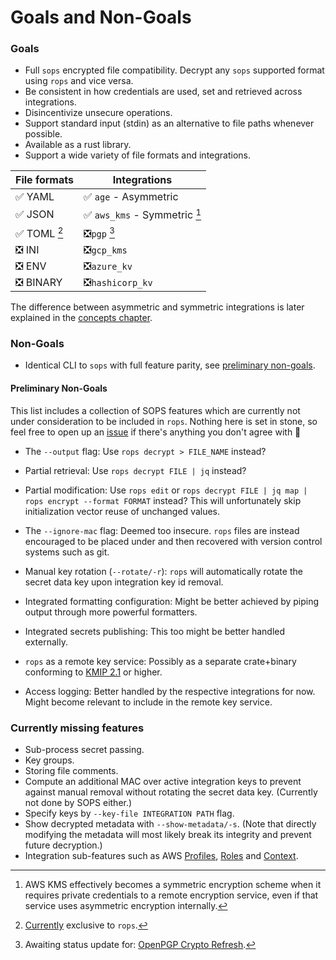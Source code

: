 # Goals and Non-Goals

### Goals

* Full `sops` encrypted file compatibility. Decrypt any `sops` supported format using `rops` and vice versa.
* Be consistent in how credentials are used, set and retrieved across integrations.
* Disincentivize unsecure operations.
* Support standard input (stdin) as an alternative to file paths whenever possible.
* Available as a rust library.
* Support a wide variety of file formats and integrations.

|File formats  | Integrations                  |
| ---          | ---                           |
| ✅ YAML      | ✅ `age` - Asymmetric         |
| ✅ JSON      | ✅ `aws_kms` - Symmetric [^1] |
| ✅ TOML [^2] | ❎`pgp` [^3]                  |
| ❎ INI       | ❎`gcp_kms`                   |
| ❎ ENV       | ❎`azure_kv`                  |
| ❎ BINARY    | ❎`hashicorp_kv`              |

The difference between asymmetric and symmetric integrations is later explained in the [concepts chapter](concepts.md#integration-key-id).

[^1]: AWS KMS effectively becomes a symmetric encryption scheme when it requires private credentials to a remote encryption service, even if that service uses asymmetric encryption internally.

[^2]: [Currently](https://github.com/getsops/sops/pull/812) exclusive to `rops`.

[^3]: Awaiting status update for: [OpenPGP Crypto Refresh](https://datatracker.ietf.org/doc/draft-ietf-openpgp-crypto-refresh/).


### Non-Goals

* Identical CLI to `sops` with full feature parity, see [preliminary non-goals](#preliminary-non-goals).

#### Preliminary Non-Goals

This list includes a collection of SOPS features which are currently not under consideration to be included in `rops`. Nothing here is set in stone, so feel free to open up an [issue](https://github.com/gibbz00/rops/issues) if there's anything you don't agree with 🙂

- The `--output` flag: Use `rops decrypt > FILE_NAME` instead?

- Partial retrieval: Use `rops decrypt FILE | jq` instead?

- Partial modification: 
  Use `rops edit` or `rops decrypt FILE | jq map | rops encrypt --format FORMAT` instead? This will unfortunately skip initialization vector reuse of unchanged values.

- The `--ignore-mac` flag: Deemed too insecure. `rops` files are instead encouraged to be placed under and then recovered with version control systems such as git.

- Manual key rotation (`--rotate/-r`): `rops` will automatically rotate the secret data key upon integration key id removal.

- Integrated formatting configuration: Might be better achieved by piping output through more powerful formatters.

- Integrated secrets publishing: This too might be better handled externally.

- `rops` as a remote key service: Possibly as a separate crate+binary conforming to [KMIP 2.1](https://en.wikipedia.org/wiki/Key_Management_Interoperability_Protocol) or higher.

- Access logging: Better handled by the respective integrations for now. Might become relevant to include in the remote key service.

### Currently missing features

- Sub-process secret passing. 
- Key groups.
- Storing file comments.
- Compute an additional MAC over active integration keys to prevent against manual removal without rotating the secret data key. (Currently not done by SOPS either.)
- Specify keys by `--key-file INTEGRATION PATH` flag.
- Show decrypted metadata with `--show-metadata/-s`. (Note that directly modifying the metadata will most likely break its integrity and prevent future decryption.)
- Integration sub-features such as AWS [Profiles](https://github.com/getsops/sops#27kms-aws-profiles), [Roles](https://github.com/getsops/sops#28assuming-roles-and-using-kms-in-various-aws-accounts) and [Context](https://github.com/getsops/sops#29aws-kms-encryption-context).

